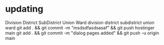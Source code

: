 # updating
Division
District
SubDistrict
Union
Ward
division
district
subdistrict
union
ward
git add . && git commit -m "msdsdfasdsasaf" && git push hostinger main
git add . && git commit -m "dialog pages added" && git push -u origin main